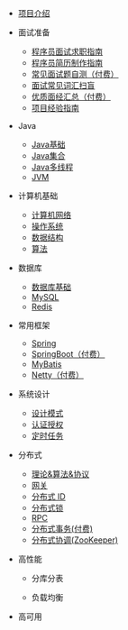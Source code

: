 
*  [项目介绍](./docs/a-0说明.md)
* 面试准备
  - [程序员面试求职指南](./docs/a-1程序员面试求职指南.md)
  - [程序员简历制作指南](./docs/a-2程序员简历制作指南.md)
  - [常见面试题自测（付费）](./docs/a-3常见面试题自测（付费）.md)
  - [面试常见词汇扫盲](./docs/a-4面试常见词汇扫盲.md)
  - [优质面经汇总（付费）](./docs/a-5优质面经汇总（付费）.md)
  - [项目经验指南](./docs/a-6项目经验指南.md)
* Java
  * [Java基础](./docs/b-1Java基础.md)
  * [Java集合](./docs/b-2Java集合.md)
  * [Java多线程](./docs/b-3Java多线程.md)
  * [JVM](./docs/b-4JVM.md)
* 计算机基础
  * [计算机网络](./docs/c-1计算机网络.md)
  * [操作系统](./docs/c-2操作系统.md)
  * [数据结构](./docs/c-3数据结构.md)
  * [算法](./docs/c-4算法.md)
* 数据库
  * [数据库基础](./docs/d-0数据库基础.md)
  * [MySQL](./docs/d-1-mysql.md)
  * [Redis](./docs/d-2-redis.md)
* 常用框架
  * [Spring](./docs/e-1spring.md)
  * [SpringBoot（付费）](./docs/e-2springboot(付费).md)
  * [MyBatis](./docs/e-3mybatis.md)
  * [Netty（付费）](./docs/e-4netty(付费).md)
* 系统设计
  * [设计模式](./docs/f-0设计模式.md)
  * [认证授权](./docs/f-1认证授权.md)
  * [定时任务](./docs/f-2定时任务.md)
*  分布式
   *  [理论&算法&协议](./docs/g-0分布式理论.md)
   *  [网关](./docs/g-1网关.md)
   *  [分布式 ID](./docs/g-2分布式id.md)
   *  [分布式锁](./docs/g-3分布式锁.md)
   *  [RPC](./docs/g-4rpc.md)
   *  [分布式事务(付费)](./docs/g-5分布式事务(付费).md)
   *  [分布式协调(ZooKeeper)](./docs/g-6分布式协调(ZooKeeper).md)
   
*  高性能

   *  分库分表

   *  负载均衡

*  高可用

